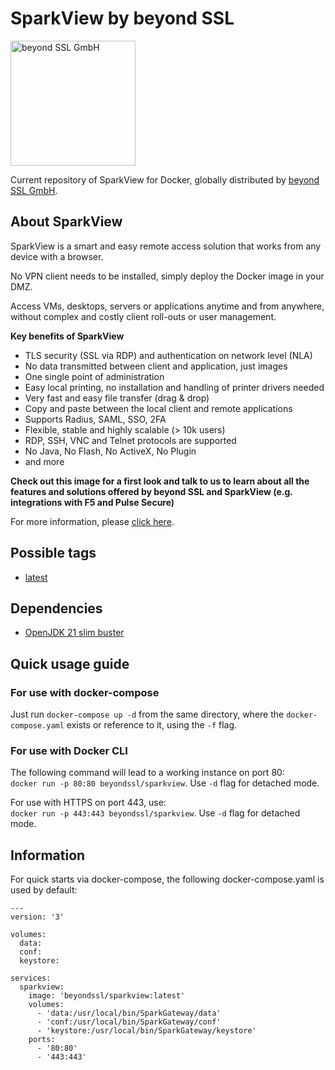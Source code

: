 # SparkView by beyond SSL
<img alt="beyond SSL GmbH" src="https://repository.beyondssl.com/images/beyondssl-200.svg" width="200">

Current repository of SparkView for Docker, globally distributed by [beyond SSL GmbH](https://www.beyondssl.com/).

## About SparkView
SparkView is a smart and easy remote access solution that works from any device with a browser.

No VPN client needs to be installed, simply deploy the Docker image in your DMZ.

Access VMs, desktops, servers or applications anytime and from anywhere, without complex and costly client roll-outs or user management.

**Key benefits of SparkView**
* TLS security (SSL via RDP) and authentication on network level (NLA)
* No data transmitted between client and application, just images
* One single point of administration
* Easy local printing, no installation and handling of printer drivers needed
* Very fast and easy file transfer (drag & drop)
* Copy and paste between the local client and remote applications
* Supports Radius, SAML, SSO, 2FA
* Flexible, stable and highly scalable (> 10k users)
* RDP, SSH, VNC and Telnet protocols are supported
* No Java, No Flash, No ActiveX, No Plugin
* and more

**Check out this image for a first look and talk to us to learn about all the features and solutions offered by beyond SSL and SparkView (e.g. integrations with F5 and Pulse Secure)**

For more information, please [click here](https://www.beyondssl.com/en/products/sparkview/).

## Possible tags
* [latest](https://github.com/beyondssl/sparkview/blob/master/Dockerfile)

## Dependencies
* [OpenJDK 21 slim buster](https://github.com/docker-library/openjdk/blob/6e380564c7664da5698bbff2a30934f9f6ca23ff/21/jdk/slim-buster/Dockerfile)

## Quick usage guide
### For use with docker-compose
Just run `docker-compose up -d` from the same directory, where the `docker-compose.yaml` exists or reference to it, using the `-f` flag.

### For use with Docker CLI
The following command will lead to a working instance on port 80:<br>
`docker run -p 80:80 beyondssl/sparkview`. Use `-d` flag for detached mode.

For use with HTTPS on port 443, use:<br>
`docker run -p 443:443 beyondssl/sparkview`. Use `-d` flag for detached mode.

## Information
For quick starts via docker-compose, the following docker-compose.yaml is used by default:
```
---
version: '3'

volumes:
  data:
  conf:
  keystore:

services:
  sparkview:
    image: 'beyondssl/sparkview:latest'
    volumes:
      - 'data:/usr/local/bin/SparkGateway/data'
      - 'conf:/usr/local/bin/SparkGateway/conf'
      - 'keystore:/usr/local/bin/SparkGateway/keystore'
    ports:
      - '80:80'
      - '443:443'
```